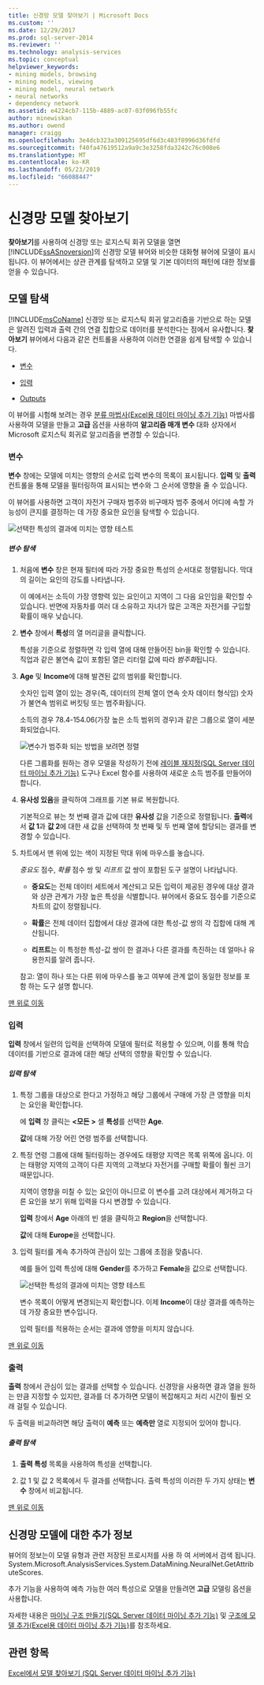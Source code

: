 ```yaml
---
title: 신경망 모델 찾아보기 | Microsoft Docs
ms.custom: ''
ms.date: 12/29/2017
ms.prod: sql-server-2014
ms.reviewer: ''
ms.technology: analysis-services
ms.topic: conceptual
helpviewer_keywords:
- mining models, browsing
- mining models, viewing
- mining model, neural network
- neural networks
- dependency network
ms.assetid: e4224cb7-115b-4889-ac07-03f096fb55fc
author: minewiskan
ms.author: owend
manager: craigg
ms.openlocfilehash: 3e4dcb323a309125695df6d3c483f8996d36fdfd
ms.sourcegitcommit: f40fa47619512a9a9c3e3258fda3242c76c008e6
ms.translationtype: MT
ms.contentlocale: ko-KR
ms.lasthandoff: 05/23/2019
ms.locfileid: "66088447"
---
```

# <a name="browsing-a-neural-network-model"></a>신경망 모델 찾아보기
  **찾아보기**를 사용하여 신경망 또는 로지스틱 회귀 모델을 열면 [!INCLUDE[ssASnoversion](../includes/ssasnoversion-md.md)]의 신경망 모델 뷰어와 비슷한 대화형 뷰어에 모델이 표시됩니다. 이 뷰어에서는 상관 관계를 탐색하고 모델 및 기본 데이터의 패턴에 대한 정보를 얻을 수 있습니다.  
  
##  <a name="BKMK_Tabs"></a> 모델 탐색  
 [!INCLUDE[msCoName](../includes/msconame-md.md)] 신경망 또는 로지스틱 회귀 알고리즘을 기반으로 하는 모델은 알려진 입력과 출력 간의 연결 집합으로 데이터를 분석한다는 점에서 유사합니다. **찾아보기** 뷰어에서 다음과 같은 컨트롤을 사용하여 이러한 연결을 쉽게 탐색할 수 있습니다.  
  
-   [변수](#BKMK_Variables)  
  
-   [입력](#BKMK_Inputs)  
  
-   [Outputs](#BKMK_Outputs)  
  
 이 뷰어를 시험해 보려는 경우 [분류 마법사&#40;Excel용 데이터 마이닝 추가 기능&#41;](classify-wizard-data-mining-add-ins-for-excel.md) 마법사를 사용하여 모델을 만들고 **고급** 옵션을 사용하여 **알고리즘 매개 변수** 대화 상자에서 Microsoft 로지스틱 회귀로 알고리즘을 변경할 수 있습니다.  
  
###  <a name="BKMK_Variables"></a> 변수  
 **변수** 창에는 모델에 미치는 영향의 순서로 입력 변수의 목록이 표시됩니다. **입력** 및 **출력** 컨트롤을 통해 모델을 필터링하여 표시되는 변수와 그 순서에 영향을 줄 수 있습니다.  
  
 이 뷰어를 사용하면 고객이 자전거 구매자 범주와 비구매자 범주 중에서 어디에 속할 가능성이 큰지를 결정하는 데 가장 중요한 요인을 탐색할 수 있습니다.  
  
 ![선택한 특성의 결과에 미치는 영향 테스트](media/dm13-neuralnet-agebuyer1.gif "선택한 특성의 결과에 미치는 영향 테스트")  
  
##### <a name="explore-variables"></a>변수 탐색  
  
1.  처음에 **변수** 창은 현재 필터에 따라 가장 중요한 특성의 순서대로 정렬됩니다. 막대의 길이는 요인의 강도를 나타냅니다.  
  
     이 예에서는 소득이 가장 영향력 있는 요인이고 지역이 그 다음 요인임을 확인할 수 있습니다. 반면에 자동차를 여러 대 소유하고 자녀가 많은 고객은 자전거를 구입할 확률이 매우 낮습니다.  
  
2.  **변수** 창에서 **특성**의 열 머리글을 클릭합니다.  
  
     특성을 기준으로 정렬하면 각 입력 열에 대해 만들어진 bin을 확인할 수 있습니다. 직업과 같은 불연속 값이 포함된 열은 리터럴 값에 따라 *범주화*됩니다.  
  
3.  **Age** 및 **Income**에 대해 발견된 값의 범위를 확인합니다.  
  
     숫자인 입력 열이 있는 경우(즉, 데이터의 전체 열이 연속 숫자 데이터 형식임) 숫자가 불연속 범위로 버킷팅 또는 범주화됩니다.  
  
     소득의 경우 78.4-154.06(가장 높은 소득 범위의 경우)과 같은 그룹으로 열이 세분화되었습니다.  
  
     ![변수가 범주화 되는 방법을 보려면 정렬](media/dm13-nn-bucketing-variables.gif "변수가 범주화 되는 방법을 보려면 정렬")  
  
     다른 그룹화를 원하는 경우 모델을 작성하기 전에 [레이블 재지정&#40;SQL Server 데이터 마이닝 추가 기능&#41;](relabel-sql-server-data-mining-add-ins.md) 도구나 Excel 함수를 사용하여 새로운 소득 범주를 만들어야 합니다.  
  
4.  **유사성 있음**을 클릭하여 그래프를 기본 뷰로 복원합니다.  
  
     기본적으로 뷰는 첫 번째 결과 값에 대한 **유사성** 값을 기준으로 정렬됩니다. **출력**에서 **값 1**과 **값 2**에 대한 새 값을 선택하여 첫 번째 및 두 번째 열에 할당되는 결과를 변경할 수 있습니다.  
  
5.  차트에서 맨 위에 있는 색이 지정된 막대 위에 마우스를 놓습니다.  
  
     *중요도* 점수, *확률* 점수 쌍 및 *리프트* 값 쌍이 포함된 도구 설명이 나타납니다.  
  
    -   **중요도**는 전체 데이터 세트에서 계산되고 모든 입력이 제공된 경우에 대상 결과와 상관 관계가 가장 높은 특성을 식별합니다. 뷰어에서 중요도 점수를 기준으로 차트의 값이 정렬됩니다.  
  
    -   **확률**은 전체 데이터 집합에서 대상 결과에 대한 특성-값 쌍의 각 집합에 대해 계산됩니다.  
  
    -   **리프트**는 이 특정한 특성-값 쌍이 한 결과나 다른 결과를 촉진하는 데 얼마나 유용한지를 알려 줍니다.  
  
     참고: 열이 하나 또는 다른 위에 마우스를 놓고 여부에 관계 없이 동일한 정보를 포함 하는 도구 설명 합니다.  
  
 [맨 위로 이동](#BKMK_Tabs)  
  
###  <a name="BKMK_Inputs"></a> 입력  
 **입력** 창에서 일련의 입력을 선택하여 모델에 필터로 적용할 수 있으며, 이를 통해 학습 데이터를 기반으로 결과에 대한 해당 선택의 영향을 확인할 수 있습니다.  
  
##### <a name="explore-inputs"></a>입력 탐색  
  
1.  특정 그룹을 대상으로 한다고 가정하고 해당 그룹에서 구매에 가장 큰 영향을 미치는 요인을 확인합니다.  
  
     에 **입력** 창 클릭는  **\<모든 >** 셀 **특성**를 선택한 **Age**.  
  
     **값**에 대해 가장 어린 연령 범주를 선택합니다.  
  
2.  특정 연령 그룹에 대해 필터링하는 경우에도 태평양 지역은 목록 위쪽에 옵니다. 이는 태평양 지역의 고객이 다른 지역의 고객보다 자전거를 구매할 확률이 훨씬 크기 때문입니다.  
  
     지역이 영향을 미칠 수 있는 요인이 아니므로 이 변수를 고려 대상에서 제거하고 다른 요인을 보기 위해 입력을 다시 변경할 수 있습니다.  
  
     **입력** 창에서 **Age** 아래의 빈 셀을 클릭하고 **Region**을 선택합니다.  
  
     **값**에 대해 **Europe**을 선택합니다.  
  
3.  입력 필터를 계속 추가하여 관심이 있는 그룹에 초점을 맞춥니다.  
  
     예를 들어 입력 특성에 대해 **Gender**를 추가하고 **Female**을 값으로 선택합니다.  
  
     ![선택한 특성의 결과에 미치는 영향 테스트](media/dm13-neuralnet-agebuyer2.gif "선택한 특성의 결과에 미치는 영향 테스트")  
  
     변수 목록이 어떻게 변경되는지 확인합니다. 이제 **Income**이 대상 결과를 예측하는 데 가장 중요한 변수입니다.  
  
     입력 필터를 적용하는 순서는 결과에 영향을 미치지 않습니다.  
  
 [맨 위로 이동](#BKMK_Tabs)  
  
###  <a name="BKMK_Outputs"></a> 출력  
 **출력** 창에서 관심이 있는 결과를 선택할 수 있습니다. 신경망을 사용하면 결과 열을 원하는 만큼 지정할 수 있지만, 결과를 더 추가하면 모델이 복잡해지고 처리 시간이 훨씬 오래 걸릴 수 있습니다.  
  
 두 출력을 비교하려면 해당 출력이 **예측** 또는 **예측만** 열로 지정되어 있어야 합니다.  
  
##### <a name="explore-outputs"></a>출력 탐색  
  
1.  **출력 특성** 목록을 사용하여 특성을 선택합니다.  
  
2.  값 1 및 값 2 목록에서 두 결과를 선택합니다. 출력 특성의 이러한 두 가지 상태는 **변수** 창에서 비교됩니다.  
  
 [맨 위로 이동](#BKMK_Tabs)  
  
## <a name="more-about-neural-network-models"></a>신경망 모델에 대한 추가 정보  
 뷰어의 정보는이 모델 유형과 관련 저장된 프로시저를 사용 하 여 서버에서 검색 됩니다. System.Microsoft.AnalysisServices.System.DataMining.NeuralNet.GetAttributeScores.  
  
 추가 기능을 사용하여 예측 가능한 여러 특성으로 모델을 만들려면 **고급** 모델링 옵션을 사용합니다.  
  
 자세한 내용은 [마이닝 구조 만들기&#40;SQL Server 데이터 마이닝 추가 기능&#41;](create-mining-structure-sql-server-data-mining-add-ins.md) 및 [구조에 모델 추가&#40;Excel용 데이터 마이닝 추가 기능&#41;](add-model-to-structure-data-mining-add-ins-for-excel.md)를 참조하세요.  
  
## <a name="see-also"></a>관련 항목  
 [Excel에서 모델 찾아보기 &#40;SQL Server 데이터 마이닝 추가 기능&#41;](browsing-models-in-excel-sql-server-data-mining-add-ins.md)  
  
  
